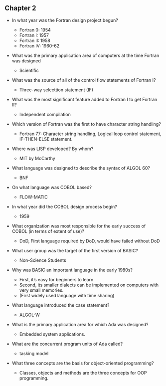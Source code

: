 ## Chapter 2
- In what year was the Fortran design project begun?
    - Fortran 0: 1954
    - Fortran I: 1957
    - Fortran II: 1958
    - Fortran IV: 1960-62

- What was the primary application area of computers at the time Fortran was designed
    - Scientific

- What was the source of all of the control flow statements of Fortran I?
    - Three-way selecttion statement (IF)

- What was the most significant feature added to Fortran I to get Fortran II?
    - Independent compilation

- Which version of Fortran was the first to have character string handling?
    - Fortran 77: Character string handling, Logical loop control statement, IF-THEN-ELSE statement.

- Where was LISP developed? By whom?
    - MIT by McCarthy

- What language was designed to describe the syntax of ALGOL 60?
    - BNF

- On what language was COBOL based?
    - FLOW-MATIC

- In what year did the COBOL design process begin?
    - 1959

- What organization was most responsible for the early success of COBOL (in terms of extent of use)?
    - DoD, First language required by DoD, would have failed without DoD

- What user group was the target of the first version of BASIC?
    - Non-Science Students

- Why was BASIC an important language in the early 1980s?
    - First, it’s easy for beginners to learn. 
    - Second, its smaller dialects can be implemented on computers with very small memories.
    - (First widely used language with time sharing)

- What language introduced the case statement?
    - ALGOL-W

- What is the primary application area for which Ada was designed?
    - Embedded system applications.

- What are the concurrent program units of Ada called?
    - tasking model

- What three concepts are the basis for object-oriented programming?
    - Classes, objects and methods are the three concepts for OOP programming.
